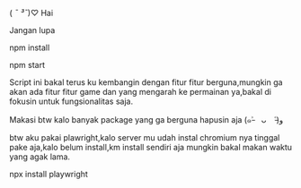 ( *¯ ³¯*)♡
Hai

Jangan lupa

npm install

npm start

Script ini bakal terus ku kembangin dengan fitur fitur berguna,mungkin ga akan ada fitur fitur game dan yang mengarah ke permainan ya,bakal di fokusin untuk fungsionalitas saja.

Makasi
btw kalo banyak package yang ga berguna hapusin aja
(๑˃̵　ᴗ　˂̵)و

btw aku pakai plawright,kalo server mu udah instal chromium nya tinggal pake aja,kalo belum install,km install sendiri aja mungkin bakal makan waktu yang agak lama.

npx install playwright
